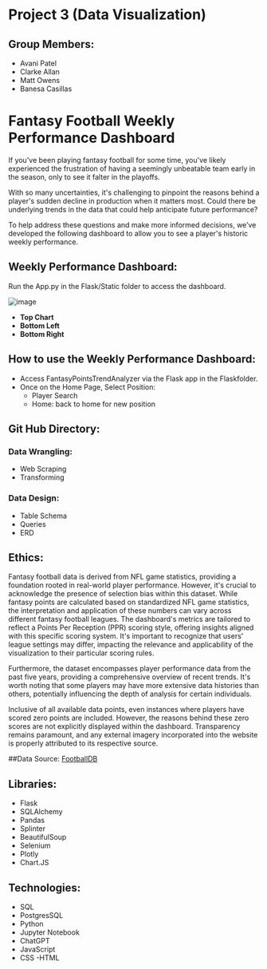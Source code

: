 # Project 3 (Data Visualization)

## Group Members:
- Avani Patel
- Clarke Allan
- Matt Owens
- Banesa Casillas

# Fantasy Football Weekly Performance Dashboard




If you've been playing fantasy football for some time, you've likely experienced the frustration of having a seemingly unbeatable team early in the season, only to see it falter in the playoffs.

With so many uncertainties, it's challenging to pinpoint the reasons behind a player's sudden decline in production when it matters most. Could there be underlying trends in the data that could help anticipate future performance?

To help address these questions and make more informed decisions, we’ve developed the following dashboard to allow you to see a player's historic weekly performance.

## Weekly Performance Dashboard:

Run the App.py in the Flask/Static folder to access the dashboard. 

![image](https://github.com/AiMO-MO-MO/FantasyFootball-PPG/assets/130156500/43276b0f-fbf6-4d03-b207-68e72801c5a6)


- **Top Chart**
- **Bottom Left**
- **Bottom Right**


## How to use the Weekly Performance Dashboard: 
- Access FantasyPointsTrendAnalyzer via the Flask app in the Flaskfolder.
- Once on the Home Page, Select Position:
  - Player Search
  - Home: back to home for new position

## Git Hub Directory:

### Data Wrangling: 
- Web Scraping
- Transforming

### Data Design: 
- Table Schema
- Queries
- ERD

## Ethics: 
Fantasy football data is derived from NFL game statistics, providing a foundation rooted in real-world player performance. However, it's crucial to acknowledge the presence of selection bias within this dataset. While fantasy points are calculated based on standardized NFL game statistics, the interpretation and application of these numbers can vary across different fantasy football leagues. The dashboard's metrics are tailored to reflect a Points Per Reception (PPR) scoring style, offering insights aligned with this specific scoring system. It's important to recognize that users' league settings may differ, impacting the relevance and applicability of the visualization to their particular scoring rules.

Furthermore, the dataset encompasses player performance data from the past five years, providing a comprehensive overview of recent trends. It's worth noting that some players may have more extensive data histories than others, potentially influencing the depth of analysis for certain individuals.

Inclusive of all available data points, even instances where players have scored zero points are included. However, the reasons behind these zero scores are not explicitly displayed within the dashboard. Transparency remains paramount, and any external imagery incorporated into the website is properly attributed to its respective source.

##Data Source: [FootballDB](https://www.footballdb.com/fantasy-football/index.html?pos=RB&yr=2023&wk=%7Bx%7D&key=b6406b7aea3872d5bb677f064673c57f%27)

## Libraries: 
- Flask
- SQLAlchemy 
- Pandas 
- Splinter
- BeautifulSoup
- Selenium
- Plotly
- Chart.JS

## Technologies: 
- SQL 
- PostgresSQL
- Python 
- Jupyter Notebook 
- ChatGPT
- JavaScript
- CSS
-HTML

